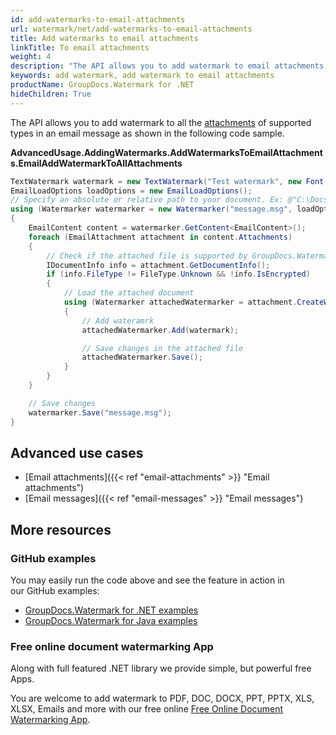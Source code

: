 ```yaml
---
id: add-watermarks-to-email-attachments
url: watermark/net/add-watermarks-to-email-attachments
title: Add watermarks to email attachments
linkTitle: To email attachments
weight: 4
description: "The API allows you to add watermark to email attachments (all the attachments of supported types in an email message)"
keywords: add watermark, add watermark to email attachments 
productName: GroupDocs.Watermark for .NET
hideChildren: True
---
```

The API allows you to add watermark to all the [attachments](https://reference.groupdocs.com/net/watermark/groupdocs.watermark.contents.email/emailcontent/properties/attachments) of supported types in an email message as shown in the following code sample.

**AdvancedUsage.AddingWatermarks.AddWatermarksToEmailAttachments.EmailAddWatermarkToAllAttachments**

```csharp
TextWatermark watermark = new TextWatermark("Test watermark", new Font("Arial", 19));
EmailLoadOptions loadOptions = new EmailLoadOptions();
// Specify an absolute or relative path to your document. Ex: @"C:\Docs\message.msg"
using (Watermarker watermarker = new Watermarker("message.msg", loadOptions))
{
    EmailContent content = watermarker.GetContent<EmailContent>();
    foreach (EmailAttachment attachment in content.Attachments)
    {
        // Check if the attached file is supported by GroupDocs.Watermark
        IDocumentInfo info = attachment.GetDocumentInfo();
        if (info.FileType != FileType.Unknown && !info.IsEncrypted)
        {
            // Load the attached document
            using (Watermarker attachedWatermarker = attachment.CreateWatermarker())
            {
                // Add wateramrk
                attachedWatermarker.Add(watermark);

                // Save changes in the attached file
                attachedWatermarker.Save();
            }
        }
    }

    // Save changes
    watermarker.Save("message.msg");
}
```

## Advanced use cases

* [Email attachments]({{< ref "email-attachments" >}} "Email attachments")
* [Email messages]({{< ref "email-messages" >}} "Email messages")

## More resources

### GitHub examples

You may easily run the code above and see the feature in action in our GitHub examples:

* [GroupDocs.Watermark for .NET examples](https://github.com/groupdocs-watermark/GroupDocs.Watermark-for-.NET)
* [GroupDocs.Watermark for Java examples](https://github.com/groupdocs-watermark/GroupDocs.Watermark-for-Java)

### Free online document watermarking App

Along with full featured .NET library we provide simple, but powerful free Apps.

You are welcome to add watermark to PDF, DOC, DOCX, PPT, PPTX, XLS, XLSX, Emails and more with our free online [Free Online Document Watermarking App](https://products.groupdocs.app/watermark).
